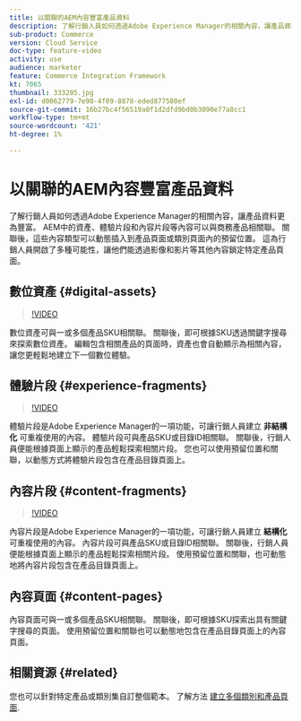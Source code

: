 ```yaml
---
title: 以關聯的AEM內容豐富產品資料
description: 了解行銷人員如何透過Adobe Experience Manager的相關內容，讓產品資料更為豐富。 AEM中的資產和體驗片段等內容可與商務產品相關聯。 關聯後，這些內容類型可以動態插入到產品頁面或類別頁面內的預留位置。 這為行銷人員開啟了多種可能性，讓他們能透過影像和影片等其他內容鎖定特定產品頁面。
sub-product: Commerce
version: Cloud Service
doc-type: feature-video
activity: use
audience: marketer
feature: Commerce Integration Framework
kt: 7065
thumbnail: 333205.jpg
exl-id: d0062779-7e90-4f09-8878-eded877580ef
source-git-commit: 16b27bc4f56519a0f1d2dfd9bd0b3090e77a8cc1
workflow-type: tm+mt
source-wordcount: '421'
ht-degree: 1%

---
```


# 以關聯的AEM內容豐富產品資料

了解行銷人員如何透過Adobe Experience Manager的相關內容，讓產品資料更為豐富。 AEM中的資產、體驗片段和內容片段等內容可以與商務產品相關聯。 關聯後，這些內容類型可以動態插入到產品頁面或類別頁面內的預留位置。 這為行銷人員開啟了多種可能性，讓他們能透過影像和影片等其他內容鎖定特定產品頁面。

## 數位資產 {#digital-assets}

>[!VIDEO](https://video.tv.adobe.com/v/339121/?quality=12&learn=on)

數位資產可與一或多個產品SKU相關聯。 關聯後，即可根據SKU透過關鍵字搜尋來探索數位資產。 編輯包含相關產品的頁面時，資產也會自動顯示為相關內容，讓您更輕鬆地建立下一個數位體驗。

## 體驗片段 {#experience-fragments}

>[!VIDEO](https://video.tv.adobe.com/v/333205/?quality=12&learn=on)

體驗片段是Adobe Experience Manager的一項功能，可讓行銷人員建立 **非結構化** 可重複使用的內容。 體驗片段可與產品SKU或目錄ID相關聯。 關聯後，行銷人員便能根據頁面上顯示的產品輕鬆探索相關片段。 您也可以使用預留位置和關聯，以動態方式將體驗片段包含在產品目錄頁面上。

## 內容片段 {#content-fragments}

>[!VIDEO](https://video.tv.adobe.com/v/339182/?quality=12&learn=on)

內容片段是Adobe Experience Manager的一項功能，可讓行銷人員建立 **結構化** 可重複使用的內容。 內容片段可與產品SKU或目錄ID相關聯。 關聯後，行銷人員便能根據頁面上顯示的產品輕鬆探索相關片段。 使用預留位置和關聯，也可動態地將內容片段包含在產品目錄頁面上。

## 內容頁面 {#content-pages}

內容頁面可與一或多個產品SKU相關聯。 關聯後，即可根據SKU探索出具有關鍵字搜尋的頁面。 使用預留位置和關聯也可以動態地包含在產品目錄頁面上的內容頁面。


## 相關資源 {#related}

您也可以針對特定產品或類別集自訂整個範本。 了解方法 [建立多個類別和產品頁面](./multi-template-usage.md).
